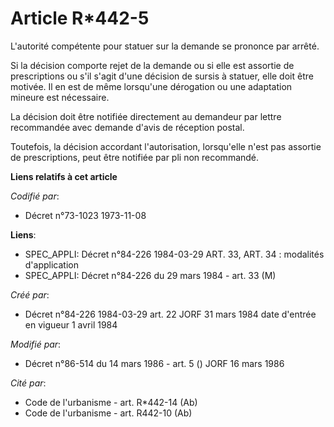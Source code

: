 # Article R*442-5

L'autorité compétente pour statuer sur la demande se prononce par arrêté.

Si la décision comporte rejet de la demande ou si elle est assortie de prescriptions ou s'il s'agit d'une décision de sursis
à statuer, elle doit être motivée. Il en est de même lorsqu'une dérogation ou une adaptation mineure est nécessaire.

La décision doit être notifiée directement au demandeur par lettre recommandée avec demande d'avis de réception postal.

Toutefois, la décision accordant l'autorisation, lorsqu'elle n'est pas assortie de prescriptions, peut être notifiée par pli
non recommandé.

**Liens relatifs à cet article**

_Codifié par_:

  - Décret n°73-1023 1973-11-08

**Liens**:

  - SPEC_APPLI: Décret n°84-226 1984-03-29 ART. 33, ART. 34 : modalités d'application
  - SPEC_APPLI: Décret n°84-226 du 29 mars 1984 - art. 33 (M)

_Créé par_:

  - Décret n°84-226 1984-03-29 art. 22 JORF 31 mars 1984 date d'entrée en vigueur 1 avril 1984

_Modifié par_:

  - Décret n°86-514 du 14 mars 1986 - art. 5 () JORF 16 mars 1986

_Cité par_:

  - Code de l'urbanisme - art. R*442-14 (Ab)
  - Code de l'urbanisme - art. R442-10 (Ab)
